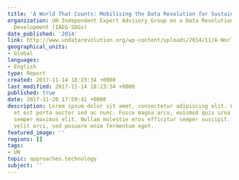 ```yaml
---
title: 'A World That Counts: Mobilising the Data Revolution for Sustainable Development'
organization: UN Independent Expert Advisory Group on a Data Revolution for Sustainable
  Development (IAEG-SDGs)
date_published: '2014'
link: http://www.undatarevolution.org/wp-content/uploads/2014/11/A-World-That-Counts.pdf
geographical_units:
- Global
languages:
- English
type: Report
created: 2017-11-14 18:23:34 +0000
last_modified: 2017-11-14 18:23:34 +0000
published: true
date: 2017-11-28 17:59:41 +0000
description: Lorem ipsum dolor sit amet, consectetur adipiscing elit. Cras in nibh
  et est porta auctor sed ac nunc. Fusce magna arcu, euismod quis urna elementum,
  semper maximus elit. Nullam molestie eros efficitur semper suscipit. Curabitur eleifend
  velit orci, sed posuere enim fermentum eget.
featured_image: ''
regions: []
tags:
- UN
topic: approaches.technology
subject: ''
---
```



